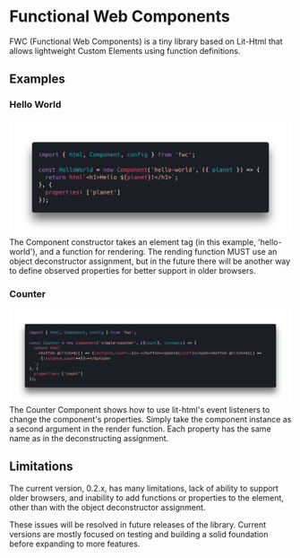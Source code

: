 # Functional Web Components

FWC (Functional Web Components) is a tiny library based on Lit-Html that allows lightweight Custom Elements using function definitions.

## Examples
### Hello World
<img src="https://raw.githubusercontent.com/jamesbmadden/fwc/master/img/hello-world-0.3.png">
The Component constructor takes an element tag (in this example, 'hello-world'), and a function for rendering. The rending function MUST use an object deconstructor assignment, but in the future there will be another way to define observed properties for better support in older browsers.

### Counter
<img src="https://raw.githubusercontent.com/jamesbmadden/fwc/master/img/counter-example-0.3.png">
The Counter Component shows how to use lit-html's event listeners to change the component's properties. Simply take the component instance as a second argument in the render function. Each property has the same name as in the deconstructing assignment.

## Limitations

The current version, 0.2.x, has many limitations, lack of ability to support older browsers, and inability to add functions or properties to the element, other than with the object deconstructor assignment.

These issues will be resolved in future releases of the library.
Current versions are mostly focused on testing and building a solid foundation before expanding to more features.
